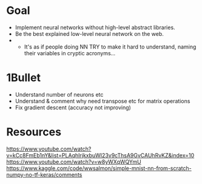 # Goal
- Implement neural networks without high-level abstract libraries.
- Be the best explained low-level neural network on the web. 
- - It's as if people doing NN TRY to make it hard to understand, naming their variables in cryptic acronyms...

# 1Bullet
- Understand number of neurons etc
- Understand & comment why need transpose etc for matrix operations
- Fix gradient descent (accuracy not improving)

# Resources
https://www.youtube.com/watch?v=kCc8FmEb1nY&list=PLAqhIrjkxbuWI23v9cThsA9GvCAUhRvKZ&index=10
https://www.youtube.com/watch?v=w8yWXqWQYmU
https://www.kaggle.com/code/wwsalmon/simple-mnist-nn-from-scratch-numpy-no-tf-keras/comments
